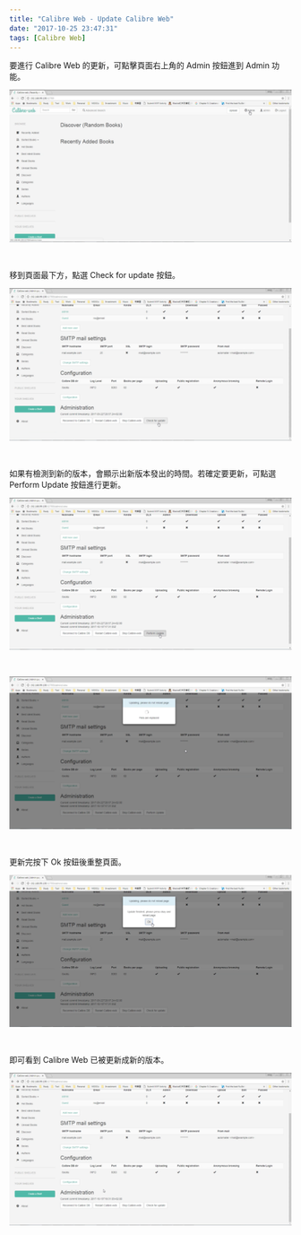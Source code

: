 ```yaml
---
title: "Calibre Web - Update Calibre Web"
date: "2017-10-25 23:47:31"
tags: [Calibre Web]
---
```



要進行 Calibre Web 的更新，可點擊頁面右上角的 Admin 按鈕進到 Admin 功能。  

<!-- More -->

![1.png](1.png)

<br/>


移到頁面最下方，點選 Check for update 按鈕。  

![2.png](2.png)

<br/>


如果有檢測到新的版本，會顯示出新版本發出的時間。若確定要更新，可點選 Perform Update 按鈕進行更新。  

![3.png](3.png)

<br/>


![4.png](4.png)

<br/>


更新完按下 Ok 按鈕後重整頁面。  

![5.png](5.png)

<br/>


即可看到 Calibre Web 已被更新成新的版本。  

![6.png](6.png)

<br/>
